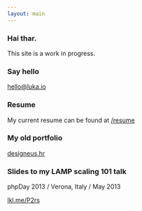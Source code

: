 ```yaml
---
layout: main
---
```


### Hai thar.

This site is a work in progress.

### Say hello

hello@luka.io


### Resume

My current resume can be found at [/resume](/resume)

### My old portfolio

[designeus.hr](http://www.designeus.hr/)

### Slides to my LAMP scaling 101 talk

phpDay 2013 / Verona, Italy / May 2013

[lkl.me/P2rs](http://lkl.me/P2rs)

